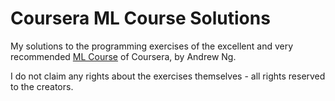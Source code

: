 # Coursera ML Course Solutions
My solutions to the programming exercises of the excellent and very recommended <a href="https://www.coursera.org/learn/machine-learning">ML Course</a> of Coursera, by Andrew Ng.

I do not claim any rights about the exercises themselves - all rights reserved to the creators.
